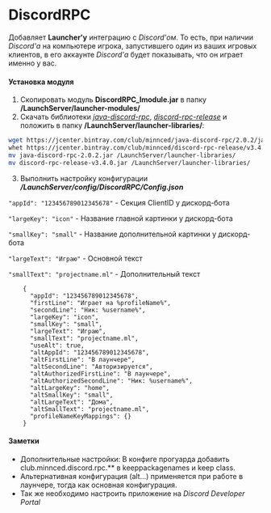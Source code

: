 # DiscordRPC
Добавляет **Launcher'у** интеграцию с *Discord'ом*. То есть, при наличии *Discord'а* на компьютере игрока, запустившего один из ваших игровых клиентов, в его аккаунте *Discord'а* будет показывать, что он играет именно у вас.
#### Установка модуля
1. Скопировать модуль **DiscordRPC_lmodule.jar** в папку **/LaunchServer/launcher-modules/**
2. Скачать библиотеки *[java-discord-rpc]*, *[discord-rpc-release]* и положить в папку **/LaunchServer/launcher-libraries/**:
```sh
wget https://jcenter.bintray.com/club/minnced/java-discord-rpc/2.0.2/java-discord-rpc-2.0.2.jar
whet https://jcenter.bintray.com/club/minnced/discord-rpc-release/v3.4.0/discord-rpc-release-v3.4.0.jar
mv java-discord-rpc-2.0.2.jar /LaunchServer/launcher-libraries/
mv discord-rpc-release-v3.4.0.jar /LaunchServer/launcher-libraries/
```
3. Выполнить настройку конфигурации ***/LaunchServer/config/DiscordRPC/Config.json***

`"appId": "123456789012345678"` - Секция ClientID у дискорд-бота

`"largeKey": "icon"` - Название главной картинки у дискорд-бота

`"smallKey": "small"` - Название дополнительной картинки у дискорд-бота

`"largeText": "Играю"` - Основной текст

`"smallText": "projectname.ml"` - Дополнительный текст


        {
          "appId": "123456789012345678",
          "firstLine": "Играет на %profileName%",
          "secondLine": "Ник: %username%",
          "largeKey": "icon",
          "smallKey": "small",
          "largeText": "Играю",
          "smallText": "projectname.ml",
          "useAlt": true,
          "altAppId": "123456789012345678",
          "altFirstLine": "В лаунчере",
          "altSecondLine": "Авторизируется",
          "altAuthorizedFirstLine": "В лаунчере",
          "altAuthorizedSecondLine": "Ник: %username%",
          "altLargeKey": "home",
          "altSmallKey": "small",
          "altLargeText": "Дома",
          "altSmallText": "projectname.ml",
          "profileNameKeyMappings": {}
        }

#### Заметки
 - Дополнительные настройки: В конфиге прогуарда добавить club.minnced.discord.rpc.** в keeppackagenames и keep class.
 - Альтернативная конфигурация (alt...) применяется при работе в лаунчере, тогда как основная конфигурация.
 - Так же необходимо настроить приложение на *Discord Developer Portal*

[java-discord-rpc]: https://jcenter.bintray.com/club/minnced/java-discord-rpc/2.0.2/java-discord-rpc-2.0.2.jar
[discord-rpc-release]: https://jcenter.bintray.com/club/minnced/discord-rpc-release/v3.4.0/discord-rpc-release-v3.4.0.jar
